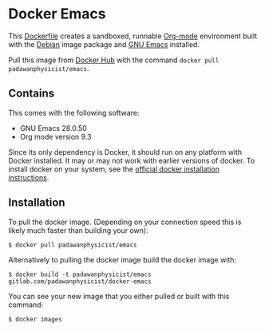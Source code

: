 # Docker Emacs

This [Dockerfile](Dockerfile) creates a sandboxed, runnable [Org-mode](https://orgmode.org/) environment built with the [Debian](https://hub.docker.com/_/debian) image package and [GNU Emacs](https://www.gnu.org/software/emacs/) installed.

Pull this image from [Docker Hub](https://hub.docker.com/repository/docker/padawanphysicist/emacs) with the command `docker pull padawanphysicist/emacs`.

## Contains
This comes with the following software:
- GNU Emacs 28.0.50
- Org mode version 9.3

Since its only dependency is Docker, it should run on any platform with Docker installed. It may or may not work with earlier versions of docker.  To install docker on your system, see the [official docker installation instructions](https://docs.docker.com/installation).

## Installation
To pull the docker image. (Depending on your connection speed this is likely much faster than building your own):
```
$ docker pull padawanphysicist/emacs
```

Alternatively to pulling the docker image build the docker image with:
```
$ docker build -t padawanphysicist/emacs gitlab.com/padawanphysicist/docker-emacs
```

You can see your new image that you either pulled or built with this command:
```
$ docker images
```


